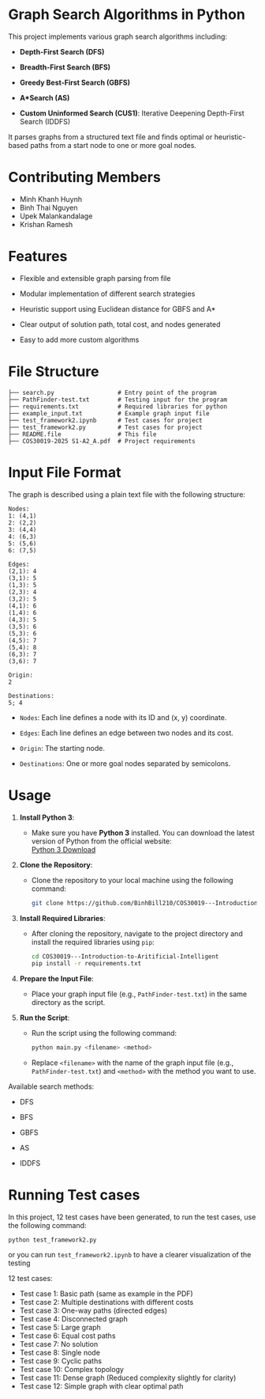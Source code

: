 # Graph Search Algorithms in Python
This project implements various graph search algorithms including:

* **Depth-First Search (DFS)**

* **Breadth-First Search (BFS)**

* **Greedy Best-First Search (GBFS)**

* **A*Search (AS)**

* **Custom Uninformed Search (CUS1)**: Iterative Deepening Depth-First Search (IDDFS)

It parses graphs from a structured text file and finds optimal or heuristic-based paths from a start node to one or more goal nodes.
# Contributing Members
* Minh Khanh Huynh
* Binh Thai Nguyen
* Upek Malankandalage
* Krishan Ramesh
# Features
* Flexible and extensible graph parsing from file

* Modular implementation of different search strategies

* Heuristic support using Euclidean distance for GBFS and A*

* Clear output of solution path, total cost, and nodes generated

* Easy to add more custom algorithms
# File Structure
```
├── search.py                  # Entry point of the program
├── PathFinder-test.txt        # Testing input for the program
├── requirements.txt           # Required libraries for python
├── example_input.txt          # Example graph input file
├── test_framework2.ipynb      # Test cases for project
├── test_framework2.py         # Test cases for project
├── README.file                # This file
├── COS30019-2025 S1-A2_A.pdf  # Project requirements
```
# Input File Format
The graph is described using a plain text file with the following structure:
```
Nodes:
1: (4,1)
2: (2,2)
3: (4,4)
4: (6,3)
5: (5,6)
6: (7,5)

Edges:
(2,1): 4
(3,1): 5
(1,3): 5
(2,3): 4
(3,2): 5
(4,1): 6
(1,4): 6
(4,3): 5
(3,5): 6
(5,3): 6
(4,5): 7
(5,4): 8
(6,3): 7
(3,6): 7

Origin:
2

Destinations:
5; 4
```
* ```Nodes```: Each line defines a node with its ID and (x, y) coordinate.

* ```Edges```: Each line defines an edge between two nodes and its cost.

* ```Origin```: The starting node.

* ```Destinations```: One or more goal nodes separated by semicolons.

# Usage

1. **Install Python 3**:
   - Make sure you have **Python 3** installed. You can download the latest version of Python from the official website:  
     [Python 3 Download](https://www.python.org/downloads/)

2. **Clone the Repository**:
   - Clone the repository to your local machine using the following command:
     ```bash
     git clone https://github.com/BinhBill210/COS30019---Introduction-to-Aritificial-Intelligent.git
     ```

3. **Install Required Libraries**:
   - After cloning the repository, navigate to the project directory and install the required libraries using `pip`:
     ```bash
     cd COS30019---Introduction-to-Aritificial-Intelligent
     pip install -r requirements.txt
     ```

4. **Prepare the Input File**:
   - Place your graph input file (e.g., `PathFinder-test.txt`) in the same directory as the script.

5. **Run the Script**:
   - Run the script using the following command:
     ```bash
     python main.py <filename> <method>
     ```
   - Replace `<filename>` with the name of the graph input file (e.g., `PathFinder-test.txt`) and `<method>` with the method you want to use.

Available search methods:

* DFS

* BFS

* GBFS

* AS

* IDDFS

# Running Test cases
In this project, 12 test cases have been generated, to run the test cases, use the following command:
```
python test_framework2.py
```
or you can run ```test_framework2.ipynb``` to have a clearer visualization of the testing

12 test cases:
* Test case 1: Basic path (same as example in the PDF)
* Test case 2: Multiple destinations with different costs
* Test case 3: One-way paths (directed edges)
* Test case 4: Disconnected graph
* Test case 5: Large graph
* Test case 6: Equal cost paths
* Test case 7: No solution
* Test case 8: Single node
* Test case 9: Cyclic paths
* Test case 10: Complex topology
* Test case 11: Dense graph (Reduced complexity slightly for clarity)
* Test case 12: Simple graph with clear optimal path



